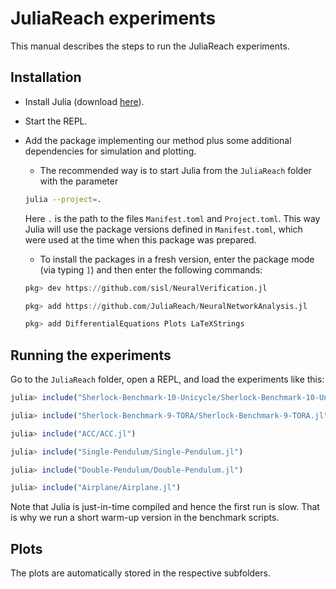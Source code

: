# JuliaReach experiments

This manual describes the steps to run the JuliaReach experiments.



## Installation

- Install Julia (download [here](https://julialang.org/downloads/)).

- Start the REPL.

- Add the package implementing our method plus some additional dependencies for simulation and plotting.

    - The recommended way is to start Julia from the `JuliaReach` folder with the parameter

    ```bash
    julia --project=.
    ```
    Here `.` is the path to the files `Manifest.toml` and `Project.toml`. This way Julia will use the package versions defined in `Manifest.toml`, which were used at the time when this package was prepared.
    - To install the packages in a fresh version, enter the package mode (via typing `]`) and then enter the following commands:

    ```julia
    pkg> dev https://github.com/sisl/NeuralVerification.jl

    pkg> add https://github.com/JuliaReach/NeuralNetworkAnalysis.jl

    pkg> add DifferentialEquations Plots LaTeXStrings
    ```


## Running the experiments

Go to the `JuliaReach` folder, open a REPL, and load the experiments like this:

```julia
julia> include("Sherlock-Benchmark-10-Unicycle/Sherlock-Benchmark-10-Unicycle.jl")

julia> include("Sherlock-Benchmark-9-TORA/Sherlock-Benchmark-9-TORA.jl")

julia> include("ACC/ACC.jl")

julia> include("Single-Pendulum/Single-Pendulum.jl")

julia> include("Double-Pendulum/Double-Pendulum.jl")

julia> include("Airplane/Airplane.jl")
```

Note that Julia is just-in-time compiled and hence the first run is slow. That is why we run a short warm-up version in the benchmark scripts.



## Plots

The plots are automatically stored in the respective subfolders.
